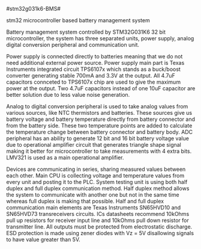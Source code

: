 #stm32g031k6-BMS#

stm32 microcontroller based battery management system

Battery management system controlled by STM32G031K6 32 bit microcontroller, the system has three separated units, power supply, analog digital conversion peripheral 
and communication unit. 

Power supply is connected directly to batteries meaning that we do not need additional external power source. Power supply main part is Texas Instruments integrated 
circuit TPS6107x which stands as a buck/boost converter generating stable 700mA and 3.3V at the output. All 4.7uF capacitors connceted to TPS6107x chip are used to give the 
maximum power at the output. Two 4.7uF capacitors instead of one 10uF capacitor are better solution due to less value noise generation. 

Analog to digital conversion peripheral is used to take analog values from various sources, like NTC thermistors and batteries. These sources give us battery voltage and
battery temperature directly from battery connector and from the battery side. These two temperature points are added to calculate the temperature change between battery
connector and battery body. ADC peripheral has an ability to generate 12 bit and 16 bit battery voltage value due to operational amplifier circuit that generates triangle shape
signal making it better for microcontroller to take measurements with 4 extra bits. LMV321 is used as a main operational amplifier.

Devices are communicating in series, sharing measured values between each other. Main CPU is collecting voltage and temperature values from every unit and posting it to 
the PLC. System testing unit is using both half duplex and full duplex communication method. Half duplex method allows the system to communicate with another one but not 
in the same time whereas full duplex is making that possible. Half and full duplex communication main elements are Texas Instruments SN65HVD10 and SN65HVD73 transreceivers 
circuits. ICs datasheets recommend 10kOhms pull up resistors for receiver input line and 10kOhms pull down resistor for transmitter line. All outputs must be protected 
from electrostatic discharge. ESD protection is made using zener diodes with Vz = 5V disallowing signals to have value greater than 5V.

